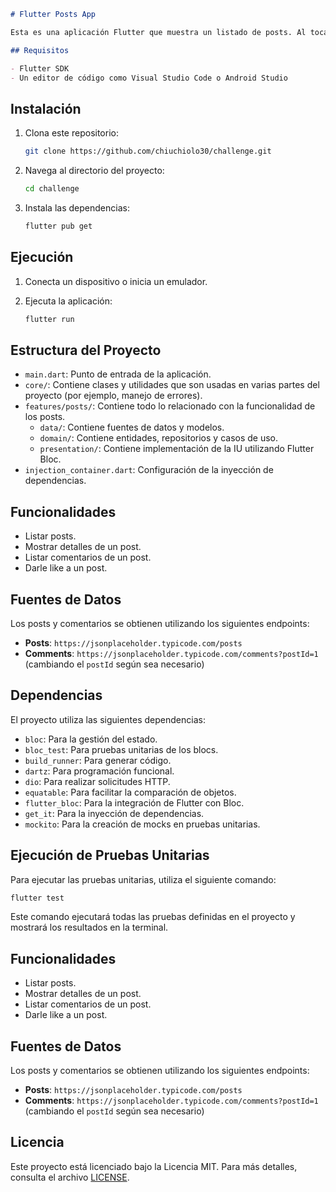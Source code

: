 ```markdown
# Flutter Posts App

Esta es una aplicación Flutter que muestra un listado de posts. Al tocar uno de los posts, se abre una pantalla de detalle que muestra los comentarios asociados a ese post. Además, permite al usuario darle like a un post, y este valor se refleja en cada ítem del listado de posts.

## Requisitos

- Flutter SDK
- Un editor de código como Visual Studio Code o Android Studio
```
## Instalación

1. Clona este repositorio:

   ```bash
   git clone https://github.com/chiuchiolo30/challenge.git
   ```

2. Navega al directorio del proyecto:

   ```bash
   cd challenge
   ```

3. Instala las dependencias:

   ```bash
   flutter pub get
   ```

## Ejecución

1. Conecta un dispositivo o inicia un emulador.
2. Ejecuta la aplicación:

   ```bash
   flutter run
   ```

## Estructura del Proyecto

- `main.dart`: Punto de entrada de la aplicación.
- `core/`: Contiene clases y utilidades que son usadas en varias partes del proyecto (por ejemplo, manejo de errores).
- `features/posts/`: Contiene todo lo relacionado con la funcionalidad de los posts.
  - `data/`: Contiene fuentes de datos y modelos.
  - `domain/`: Contiene entidades, repositorios y casos de uso.
  - `presentation/`: Contiene implementación de la IU utilizando Flutter Bloc.
- `injection_container.dart`: Configuración de la inyección de dependencias.

## Funcionalidades

- Listar posts.
- Mostrar detalles de un post.
- Listar comentarios de un post.
- Darle like a un post.

## Fuentes de Datos

Los posts y comentarios se obtienen utilizando los siguientes endpoints:

- **Posts**: `https://jsonplaceholder.typicode.com/posts`
- **Comments**: `https://jsonplaceholder.typicode.com/comments?postId=1` (cambiando el `postId` según sea necesario)

## Dependencias

El proyecto utiliza las siguientes dependencias:

- `bloc`: Para la gestión del estado.
- `bloc_test`: Para pruebas unitarias de los blocs.
- `build_runner`: Para generar código.
- `dartz`: Para programación funcional.
- `dio`: Para realizar solicitudes HTTP.
- `equatable`: Para facilitar la comparación de objetos.
- `flutter_bloc`: Para la integración de Flutter con Bloc.
- `get_it`: Para la inyección de dependencias.
- `mockito`: Para la creación de mocks en pruebas unitarias.

## Ejecución de Pruebas Unitarias

Para ejecutar las pruebas unitarias, utiliza el siguiente comando:

```bash
flutter test
```

Este comando ejecutará todas las pruebas definidas en el proyecto y mostrará los resultados en la terminal.

## Funcionalidades

- Listar posts.
- Mostrar detalles de un post.
- Listar comentarios de un post.
- Darle like a un post.

## Fuentes de Datos

Los posts y comentarios se obtienen utilizando los siguientes endpoints:

- **Posts**: `https://jsonplaceholder.typicode.com/posts`
- **Comments**: `https://jsonplaceholder.typicode.com/comments?postId=1` (cambiando el `postId` según sea necesario)
## Licencia

Este proyecto está licenciado bajo la Licencia MIT. Para más detalles, consulta el archivo [LICENSE](LICENSE).
